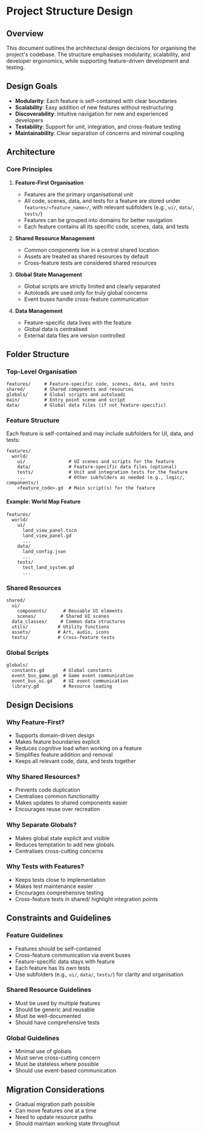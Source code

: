 # Project Structure Design

## Overview
This document outlines the architectural design decisions for organising the project's codebase. The structure emphasises modularity, scalability, and developer ergonomics, while supporting feature-driven development and testing.

## Design Goals
- **Modularity**: Each feature is self-contained with clear boundaries
- **Scalability**: Easy addition of new features without restructuring
- **Discoverability**: Intuitive navigation for new and experienced developers
- **Testability**: Support for unit, integration, and cross-feature testing
- **Maintainability**: Clear separation of concerns and minimal coupling

## Architecture

### Core Principles
1. **Feature-First Organisation**
   - Features are the primary organisational unit
   - All code, scenes, data, and tests for a feature are stored under `features/<feature_name>/`, with relevant subfolders (e.g., `ui/`, `data/`, `tests/`)
   - Features can be grouped into domains for better navigation
   - Each feature contains all its specific code, scenes, data, and tests

2. **Shared Resource Management**
   - Common components live in a central shared location
   - Assets are treated as shared resources by default
   - Cross-feature tests are considered shared resources

3. **Global State Management**
   - Global scripts are strictly limited and clearly separated
   - Autoloads are used only for truly global concerns
   - Event buses handle cross-feature communication

4. **Data Management**
   - Feature-specific data lives with the feature
   - Global data is centralised
   - External data files are version controlled

## Folder Structure

### Top-Level Organisation
```
features/     # Feature-specific code, scenes, data, and tests
shared/       # Shared components and resources
globals/      # Global scripts and autoloads
main/         # Entry point scene and script
data/         # Global data files (if not feature-specific)
```

### Feature Structure
Each feature is self-contained and may include subfolders for UI, data, and tests:
```
features/
  world/
    ui/                # UI scenes and scripts for the feature
    data/              # Feature-specific data files (optional)
    tests/             # Unit and integration tests for the feature
    ...                # Other subfolders as needed (e.g., logic/, components/)
    <feature_code>.gd  # Main script(s) for the feature
```

#### Example: World Map Feature
```
features/
  world/
    ui/
      land_view_panel.tscn
      land_view_panel.gd
      ...
    data/
      land_config.json
      ...
    tests/
      test_land_system.gd
      ...
```

### Shared Resources
```
shared/
  ui/
    components/      # Reusable UI elements
    scenes/         # Shared UI scenes
  data_classes/     # Common data structures
  utils/           # Utility functions
  assets/          # Art, audio, icons
  tests/           # Cross-feature tests
```

### Global Scripts
```
globals/
  constants.gd       # Global constants
  event_bus_game.gd  # Game event communication
  event_bus_ui.gd    # UI event communication
  library.gd         # Resource loading
```

## Design Decisions

### Why Feature-First?
- Supports domain-driven design
- Makes feature boundaries explicit
- Reduces cognitive load when working on a feature
- Simplifies feature addition and removal
- Keeps all relevant code, data, and tests together

### Why Shared Resources?
- Prevents code duplication
- Centralises common functionality
- Makes updates to shared components easier
- Encourages reuse over recreation

### Why Separate Globals?
- Makes global state explicit and visible
- Reduces temptation to add new globals
- Centralises cross-cutting concerns

### Why Tests with Features?
- Keeps tests close to implementation
- Makes test maintenance easier
- Encourages comprehensive testing
- Cross-feature tests in shared/ highlight integration points

## Constraints and Guidelines

### Feature Guidelines
- Features should be self-contained
- Cross-feature communication via event buses
- Feature-specific data stays with feature
- Each feature has its own tests
- Use subfolders (e.g., `ui/`, `data/`, `tests/`) for clarity and organisation

### Shared Resource Guidelines
- Must be used by multiple features
- Should be generic and reusable
- Must be well-documented
- Should have comprehensive tests

### Global Guidelines
- Minimal use of globals
- Must serve cross-cutting concern
- Must be stateless where possible
- Should use event-based communication

## Migration Considerations
- Gradual migration path possible
- Can move features one at a time
- Need to update resource paths
- Should maintain working state throughout 